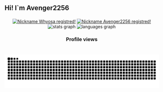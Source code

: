 <h2 align="left">Hi! I`m Avenger2256</h2>

###

<div display="flex" align="center">
  <a href="https://mynickname.com/id1833562"><img src="https://mynickname.com/img.php?nick=Whyosa&sert=24&text=t5" alt="Nickname Whyosa registred!"></a>
  <a href="https://mynickname.com/avenger2256" margin-right="10px"><img src="https://mynickname.com/img.php?nick=Avenger2256&sert=24&text=t5" alt="Nickname Avenger2256 registred!"></a>
</div>

<div align="center">
  <img src="https://github-readme-stats.vercel.app/api?username=avenger2256&hide_title=false&hide_rank=false&show_icons=true&include_all_commits=true&count_private=true&disable_animations=false&theme=dracula&locale=en&hide_border=false" height="150" alt="stats graph"  />
  <img src="https://github-readme-stats.vercel.app/api/top-langs?username=avenger2256&locale=en&hide_title=false&layout=compact&card_width=320&langs_count=5&theme=dracula&hide_border=false" height="150" alt="languages graph"  />
</div>

###

<h3 align="center">Profile views</h3>

###

<br clear='both'>
<img src="https://raw.githubusercontent.com/avenger2256/avenger2256/output/snake.svg" alt="Snake animation" />

###
